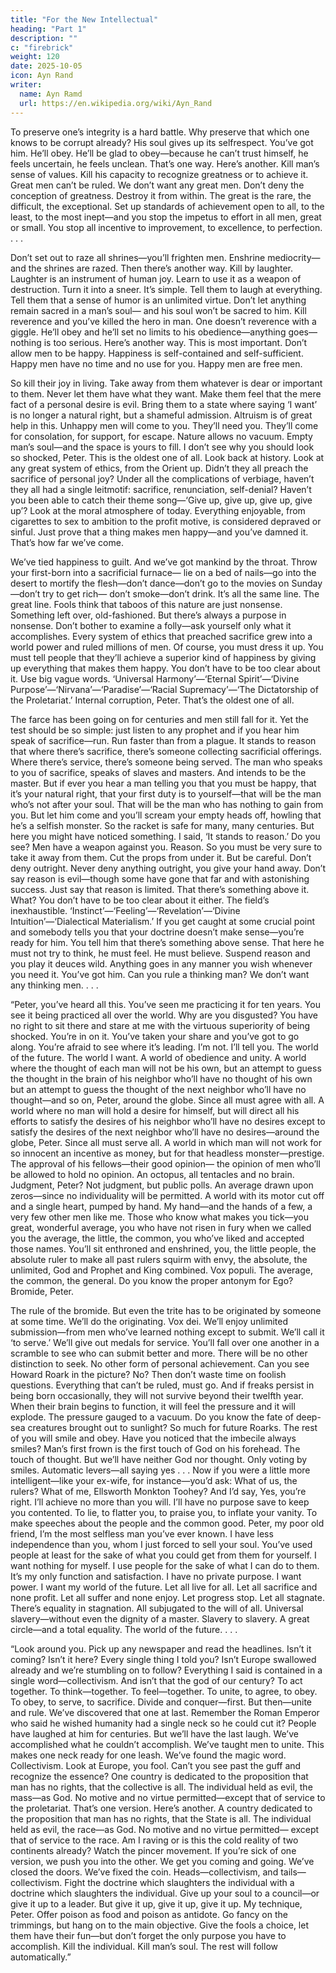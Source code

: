 ```yaml
---
title: "For the New Intellectual"
heading: "Part 1"
description: ""
c: "firebrick"
weight: 120
date: 2025-10-05
icon: Ayn Rand
writer:
  name: Ayn Ramd
  url: https://en.wikipedia.org/wiki/Ayn_Rand
---
```





To preserve one’s integrity is a hard battle. Why
preserve that which one knows to be corrupt already? His soul gives up its selfrespect. You’ve got him. He’ll obey. He’ll be glad to obey—because he can’t trust himself, he feels uncertain, he feels unclean. That’s one way. Here’s
another. Kill man’s sense of values. Kill his capacity to recognize greatness or to
achieve it. Great men can’t be ruled. We don’t want any great men. Don’t deny
the conception of greatness. Destroy it from within. The great is the rare, the
difficult, the exceptional. Set up standards of achievement open to all, to the
least, to the most inept—and you stop the impetus to effort in all men, great or
small. You stop all incentive to improvement, to excellence, to perfection. . . .

Don’t set out to raze all shrines—you’ll frighten men. Enshrine mediocrity—and
the shrines are razed. Then there’s another way. Kill by laughter. Laughter is an
instrument of human joy. Learn to use it as a weapon of destruction. Turn it into
a sneer. It’s simple. Tell them to laugh at everything. Tell them that a sense of
humor is an unlimited virtue. Don’t let anything remain sacred in a man’s soul—
and his soul won’t be sacred to him. Kill reverence and you’ve killed the hero in
man. One doesn’t reverence with a giggle. He’ll obey and he’ll set no limits to
his obedience—anything goes—nothing is too serious. Here’s another way. This
is most important. Don’t allow men to be happy. Happiness is self-contained and
self-sufficient. Happy men have no time and no use for you. Happy men are free
men. 

So kill their joy in living. Take away from them whatever is dear or
important to them. Never let them have what they want. Make them feel that the
mere fact of a personal desire is evil. Bring them to a state where saying ‘I want’
is no longer a natural right, but a shameful admission. Altruism is of great help
in this. Unhappy men will come to you. They’ll need you. They’ll come for
consolation, for support, for escape. Nature allows no vacuum. Empty man’s
soul—and the space is yours to fill. I don’t see why you should look so shocked,
Peter. This is the oldest one of all. Look back at history. Look at any great
system of ethics, from the Orient up. Didn’t they all preach the sacrifice of
personal joy? Under all the complications of verbiage, haven’t they all had a
single leitmotif: sacrifice, renunciation, self-denial? Haven’t you been able to
catch their theme song—‘Give up, give up, give up, give up’? Look at the moral
atmosphere of today. Everything enjoyable, from cigarettes to sex to ambition to
the profit motive, is considered depraved or sinful. Just prove that a thing makes
men happy—and you’ve damned it. That’s how far we’ve come. 

We’ve tied
happiness to guilt. And we’ve got mankind by the throat. Throw your first-born
into a sacrificial furnace— lie on a bed of nails—go into the desert to mortify the
flesh—don’t dance—don’t go to the movies on Sunday—don’t try to get rich—
don’t smoke—don’t drink. It’s all the same line. The great line. Fools think that
taboos of this nature are just nonsense. Something left over, old-fashioned. But
there’s always a purpose in nonsense. Don’t bother to examine a folly—ask
yourself only what it accomplishes. Every system of ethics that preached
sacrifice grew into a world power and ruled millions of men. Of course, you
must dress it up. You must tell people that they’ll achieve a superior kind of
happiness by giving up everything that makes them happy. You don’t have to be
too clear about it. Use big vague words. ‘Universal Harmony’—‘Eternal
Spirit’—‘Divine Purpose’—‘Nirvana’—‘Paradise’—‘Racial Supremacy’—‘The
Dictatorship of the Proletariat.’ Internal corruption, Peter. That’s the oldest one
of all. 

The farce has been going on for centuries and men still fall for it. Yet the
test should be so simple: just listen to any prophet and if you hear him speak of
sacrifice—run. Run faster than from a plague. It stands to reason that where
there’s sacrifice, there’s someone collecting sacrificial offerings. Where there’s
service, there’s someone being served. The man who speaks to you of sacrifice,
speaks of slaves and masters. And intends to be the master. But if ever you hear
a man telling you that you must be happy, that it’s your natural right, that your
first duty is to yourself—that will be the man who’s not after your soul. That will
be the man who has nothing to gain from you. But let him come and you’ll
scream your empty heads off, howling that he’s a selfish monster. So the racket
is safe for many, many centuries. But here you might have noticed something. I
said, ‘It stands to reason.’ Do you see? Men have a weapon against you. Reason.
So you must be very sure to take it away from them. Cut the props from under it.
But be careful. Don’t deny outright. Never deny anything outright, you give your
hand away. Don’t say reason is evil—though some have gone that far and with
astonishing success. Just say that reason is limited. That there’s something above
it. What? You don’t have to be too clear about it either. The field’s inexhaustible.
‘Instinct’—‘Feeling’—‘Revelation’—‘Divine Intuition’—‘Dialectical
Materialism.’ If you get caught at some crucial point and somebody tells you that
your doctrine doesn’t make sense—you’re ready for him. You tell him that
there’s something above sense. That here he must not try to think, he must feel.
He must believe. Suspend reason and you play it deuces wild. Anything goes in
any manner you wish whenever you need it. You’ve got him. Can you rule a
thinking man? We don’t want any thinking men. . . .

“Peter, you’ve heard all this. You’ve seen me practicing it for ten years. You
see it being practiced all over the world. Why are you disgusted? You have no
right to sit there and stare at me with the virtuous superiority of being shocked.
You’re in on it. You’ve taken your share and you’ve got to go along. You’re
afraid to see where it’s leading. I’m not. I’ll tell you. The world of the future.
The world I want. A world of obedience and unity. A world where the thought of
each man will not be his own, but an attempt to guess the thought in the brain of
his neighbor who’ll have no thought of his own but an attempt to guess the
thought of the next neighbor who’ll have no thought—and so on, Peter, around
the globe. Since all must agree with all. A world where no man will hold a desire
for himself, but will direct all his efforts to satisfy the desires of his neighbor
who’ll have no desires except to satisfy the desires of the next neighbor who’ll
have no desires—around the globe, Peter. Since all must serve all. A world in
which man will not work for so innocent an incentive as money, but for that
headless monster—prestige. The approval of his fellows—their good opinion—
the opinion of men who’ll be allowed to hold no opinion. An octopus, all
tentacles and no brain. Judgment, Peter? Not judgment, but public polls. An
average drawn upon zeros—since no individuality will be permitted. A world
with its motor cut off and a single heart, pumped by hand. My hand—and the
hands of a few, a very few other men like me. Those who know what makes you
tick—you great, wonderful average, you who have not risen in fury when we
called you the average, the little, the common, you who’ve liked and accepted
those names. You’ll sit enthroned and enshrined, you, the little people, the
absolute ruler to make all past rulers squirm with envy, the absolute, the
unlimited, God and Prophet and King combined. Vox populi. The average, the
common, the general. Do you know the proper antonym for Ego? Bromide,
Peter. 

The rule of the bromide. But even the trite has to be originated by
someone at some time. We’ll do the originating. Vox dei. We’ll enjoy unlimited
submission—from men who’ve learned nothing except to submit. We’ll call it
‘to serve.’ We’ll give out medals for service. You’ll fall over one another in a
scramble to see who can submit better and more. There will be no other
distinction to seek. No other form of personal achievement. Can you see Howard
Roark in the picture? No? Then don’t waste time on foolish questions.
Everything that can’t be ruled, must go. And if freaks persist in being born
occasionally, they will not survive beyond their twelfth year. When their brain
begins to function, it will feel the pressure and it will explode. The pressure
gauged to a vacuum. Do you know the fate of deep-sea creatures brought out to
sunlight? So much for future Roarks. The rest of you will smile and obey. Have
you noticed that the imbecile always smiles? Man’s first frown is the first touch
of God on his forehead. The touch of thought. But we’ll have neither God nor
thought. Only voting by smiles. Automatic levers—all saying yes . . . Now if
you were a little more intelligent—like your ex-wife, for instance—you’d ask:
What of us, the rulers? What of me, Ellsworth Monkton Toohey? And I’d say,
Yes, you’re right. I’ll achieve no more than you will. I’ll have no purpose save to
keep you contented. To lie, to flatter you, to praise you, to inflate your vanity. To
make speeches about the people and the common good. Peter, my poor old
friend, I’m the most selfless man you’ve ever known. I have less independence
than you, whom I just forced to sell your soul. You’ve used people at least for
the sake of what you could get from them for yourself. I want nothing for
myself. I use people for the sake of what I can do to them. It’s my only function
and satisfaction. I have no private purpose. I want power. I want my world of the
future. Let all live for all. Let all sacrifice and none profit. Let all suffer and none
enjoy. Let progress stop. Let all stagnate. There’s equality in stagnation. All
subjugated to the will of all. Universal slavery—without even the dignity of a
master. Slavery to slavery. A great circle—and a total equality. The world of the
future. . . .

“Look around you. Pick up any newspaper and read the headlines. Isn’t it
coming? Isn’t it here? Every single thing I told you? Isn’t Europe swallowed
already and we’re stumbling on to follow? Everything I said is contained in a
single word—collectivism. And isn’t that the god of our century? To act
together. To think—together. To feel—together. To unite, to agree, to obey. To
obey, to serve, to sacrifice. Divide and conquer—first. But then—unite and rule.
We’ve discovered that one at last. Remember the Roman Emperor who said he
wished humanity had a single neck so he could cut it? People have laughed at
him for centuries. But we’ll have the last laugh. We’ve accomplished what he
couldn’t accomplish. We’ve taught men to unite. This makes one neck ready for
one leash. We’ve found the magic word. Collectivism. Look at Europe, you fool.
Can’t you see past the guff and recognize the essence? One country is dedicated
to the proposition that man has no rights, that the collective is all. The individual
held as evil, the mass—as God. No motive and no virtue permitted—except that
of service to the proletariat. That’s one version. Here’s another. A country
dedicated to the proposition that man has no rights, that the State is all. The
individual held as evil, the race—as God. No motive and no virtue permitted—
except that of service to the race. Am I raving or is this the cold reality of two
continents already? Watch the pincer movement. If you’re sick of one version,
we push you into the other. We get you coming and going. We’ve closed the
doors. We’ve fixed the coin. Heads—collectivism, and tails—collectivism. Fight
the doctrine which slaughters the individual with a doctrine which slaughters the
individual. Give up your soul to a council—or give it up to a leader. But give it
up, give it up, give it up. My technique, Peter. Offer poison as food and poison as
antidote. Go fancy on the trimmings, but hang on to the main objective. Give the
fools a choice, let them have their fun—but don’t forget the only purpose you
have to accomplish. Kill the individual. Kill man’s soul. The rest will follow
automatically.”

